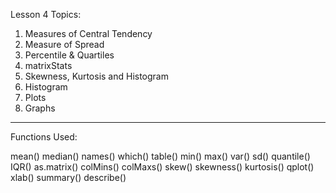 Lesson 4 Topics:

1. Measures of Central Tendency
2. Measure of Spread
3. Percentile & Quartiles
4. matrixStats
5. Skewness, Kurtosis and Histogram
6. Histogram
7. Plots
8. Graphs

---

Functions Used:

mean()
median()
names()
which()
table()
min()
max()
var()
sd()
quantile()
IQR()
as.matrix()
colMins()
colMaxs()
skew()
skewness()
kurtosis()
qplot()
xlab()
summary()
describe()